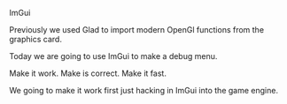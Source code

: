 ImGui

Previously we used Glad to import modern OpenGl functions from the graphics card.

Today we are going to use ImGui to make a debug menu. 

Make it work. Make is correct. Make it fast.

We going to make it work first just hacking in ImGui into the game engine.